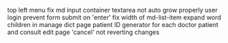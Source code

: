 top left menu
fix md input container textarea not auto grow properly
user login
prevent form submit on 'enter'
fix width of md-list-item
expand word children in manage dict page
patient ID generator for each doctor
patient and consult edit page 'cancel' not reverting changes